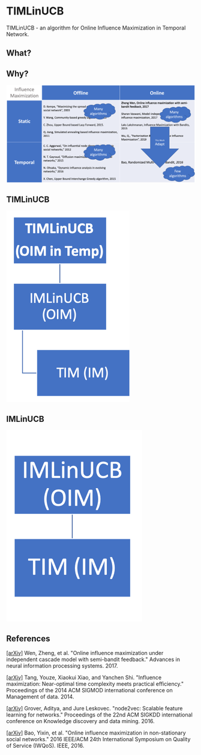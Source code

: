 # TIMLinUCB

TIMLinUCB - an algorithm for Online Influence Maximization in Temporal Network.

## What?

## Why?

![](pictures/comparison_table.png)

## TIMLinUCB

![](pictures/toim.png)

## IMLinUCB

![](pictures/oim.png)

## References

[[arXiv]](https://arxiv.org/abs/1605.06593) Wen, Zheng, et al. "Online influence maximization under independent cascade model with semi-bandit feedback." Advances in neural information processing systems. 2017. 

[[arXiv]](https://arxiv.org/abs/1404.0900) Tang, Youze, Xiaokui Xiao, and Yanchen Shi. "Influence maximization: Near-optimal time complexity meets practical efficiency." Proceedings of the 2014 ACM SIGMOD international conference on Management of data. 2014. 

[[arXiv]](https://arxiv.org/abs/1607.00653) Grover, Aditya, and Jure Leskovec. "node2vec: Scalable feature learning for networks." Proceedings of the 22nd ACM SIGKDD international conference on Knowledge discovery and data mining. 2016.

[[arXiv]](https://arxiv.org/abs/1604.07638) Bao, Yixin, et al. "Online influence maximization in non-stationary social networks." 2016 IEEE/ACM 24th International Symposium on Quality of Service (IWQoS). IEEE, 2016.

